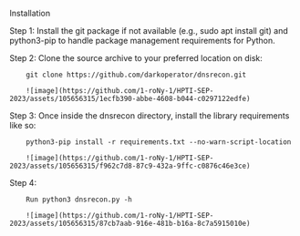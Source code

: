 Installation

Step 1: Install the git package if not available (e.g., sudo apt install git) and python3-pip to handle package management requirements for Python.

Step 2: Clone the source archive to your preferred location on disk:
        
        git clone https://github.com/darkoperator/dnsrecon.git

        ![image](https://github.com/1-roNy-1/HPTI-SEP-2023/assets/105656315/1ecfb390-abbe-4608-b044-c0297122edfe)


Step 3: Once inside the dnsrecon directory, install the library requirements like so:
        
        python3-pip install -r requirements.txt --no-warn-script-location

        ![image](https://github.com/1-roNy-1/HPTI-SEP-2023/assets/105656315/f962c7d8-87c9-432a-9ffc-c0876c46e3ce)

Step 4: 
      
        Run python3 dnsrecon.py -h

        ![image](https://github.com/1-roNy-1/HPTI-SEP-2023/assets/105656315/87cb7aab-916e-481b-b16a-8c7a5915010e)
